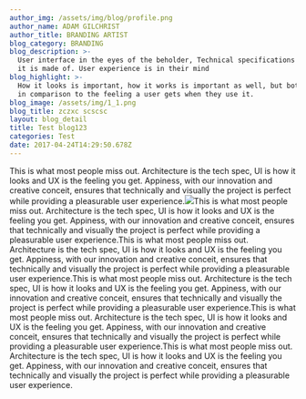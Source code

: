 ```yaml
---
author_img: /assets/img/blog/profile.png
author_name: ADAM GILCHRIST
author_title: BRANDING ARTIST
blog_category: BRANDING
blog_description: >-
  User interface in the eyes of the beholder, Technical specifications is what
  it is made of. User experience is in their mind
blog_highlight: >-
  How it looks is important, how it works is important as well, but both pales
  in comparison to the feeling a user gets when they use it.
blog_image: /assets/img/1_1.png
blog_title: zczxc scscsc
layout: blog_detail
title: Test blog123
categories: Test
date: 2017-04-24T14:29:50.678Z
---
```

This is what most people miss out. Architecture is the tech spec, UI is how it looks and UX is the feeling you get. Appiness, with our innovation and creative conceit, ensures that technically and visually the project is perfect while providing a pleasurable user experience.![](https://littlebrahma.github.io/assets/img/blog/img.png)This is what most people miss out. Architecture is the tech spec, UI is how it looks and UX is the feeling you get. Appiness, with our innovation and creative conceit, ensures that technically and visually the project is perfect while providing a pleasurable user experience.This is what most people miss out. Architecture is the tech spec, UI is how it looks and UX is the feeling you get. Appiness, with our innovation and creative conceit, ensures that technically and visually the project is perfect while providing a pleasurable user experience.This is what most people miss out. Architecture is the tech spec, UI is how it looks and UX is the feeling you get. Appiness, with our innovation and creative conceit, ensures that technically and visually the project is perfect while providing a pleasurable user experience.This is what most people miss out. Architecture is the tech spec, UI is how it looks and UX is the feeling you get. Appiness, with our innovation and creative conceit, ensures that technically and visually the project is perfect while providing a pleasurable user experience.This is what most people miss out. Architecture is the tech spec, UI is how it looks and UX is the feeling you get. Appiness, with our innovation and creative conceit, ensures that technically and visually the project is perfect while providing a pleasurable user experience.


